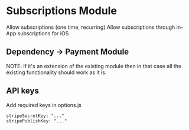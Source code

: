 # Subscriptions Module

Allow subscriptions (one time, recurring)
Allow subscriptions through in-App subscriptions for iOS

## Dependency -> Payment Module

NOTE: If it's an extension of the existing module then in that case all the existing functionality should work as it is.

## API keys
Add required keys in options.js

```
stripeSecretKey: "..."
stripePublishKey: "..."
```